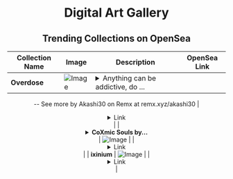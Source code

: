 <div align="center">

# Digital Art Gallery

## Trending Collections on OpenSea

| Collection Name                       | Image                                                                                     | Description                       | OpenSea Link                                                                                          |
|---------------------------------------|-------------------------------------------------------------------------------------------|-----------------------------------|--------------------------------------------------------------------------------------------------------|
| **Overdose** | ![Image](https://i.seadn.io/s/raw/files/f172bcfd36910243ebb3d6e11249800e.gif?w=500&auto=format?w=200&auto=format) | <details><summary>Anything can be addictive, do ...</summary>Anything can be addictive, do not ovedose!
--
See more by Akashi30 on Remx at remx.xyz/akashi30</details> | <details><summary>Link</summary>[Overdose](https://opensea.io/collection/overdose-9)</details> |
| **<details><summary>CoXmic Souls by...</summary>CoXmic Souls by JesseXart</details>** | ![Image](https://i.seadn.io/s/raw/files/81fc8e6942cd615a7e54b9c3959d2521.png?w=500&auto=format?w=200&auto=format) |  | <details><summary>Link</summary>[CoXmic Souls by JesseXart](https://opensea.io/collection/coxmic-souls-by-jessexart-1)</details> |
| **ixinium** | ![Image](https://i.seadn.io/s/raw/files/0bc3fd67b5720686d99c80450c4f55dc.png?w=500&auto=format?w=200&auto=format) |  | <details><summary>Link</summary>[ixinium](https://opensea.io/collection/ixinium)</details> |

</div>